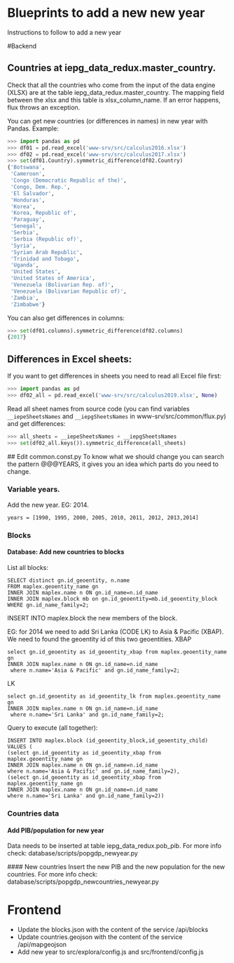 # Blueprints to add a new new year

Instructions to follow to add a new year

#Backend

## Countries at iepg_data_redux.master_country.
Check that all the countries who come from the input of the data engine (XLSX) are at the table iepg_data_redux.master_country. The mapping field between the xlsx and this table is xlsx_column_name. If an error happens, flux throws an exception.

You can get new countries (or differences in names) in new year with Pandas. Example:

```Python
>>> import pandas as pd
>>> df01 = pd.read_excel('www-srv/src/calculus2016.xlsx')
>>> df02 = pd.read_excel('www-srv/src/calculus2017.xlsx')
>>> set(df01.Country).symmetric_difference(df02.Country)
{'Botswana',
 'Cameroon',
 'Congo (Democratic Republic of the)',
 'Congo, Dem. Rep.',
 'El Salvador',
 'Honduras',
 'Korea',
 'Korea, Republic of',
 'Paraguay',
 'Senegal',
 'Serbia',
 'Serbia (Republic of)',
 'Syria',
 'Syrian Arab Republic',
 'Trinidad and Tobago',
 'Uganda',
 'United States',
 'United States of America',
 'Venezuela (Bolivarian Rep. of)',
 'Venezuela (Bolivarian Republic of)',
 'Zambia',
 'Zimbabwe'}
```

You can also get differences in columns:

```Python
>>> set(df01.columns).symmetric_difference(df02.columns)
{2017}
```
## Differences in Excel sheets:

If you want to get differences in sheets you need to read all Excel file first:
```Python
>>> import pandas as pd
>>> df02_all = pd.read_excel('www-srv/src/calculus2019.xlsx', None)
```

Read all sheet names from source code (you can find variables `__iepeSheetsNames` and `__iepgSheetsNames` in www-srv/src/common/flux.py) and get differences:
```Python
>>> all_sheets = __iepeSheetsNames + __iepgSheetsNames
>>> set(df02_all.keys()).symmetric_difference(all_sheets)
```


## Edit common.const.py
To know what we should change you can search the pattern @@@YEARS, it gives you an idea which parts do you need to change.

### Variable years.
Add the new year. EG: 2014.
```
years = [1990, 1995, 2000, 2005, 2010, 2011, 2012, 2013,2014]
```

### Blocks

#### Database: Add new countries to blocks

List all blocks:
```
SELECT distinct gn.id_geoentity, n.name
FROM maplex.geoentity_name gn
INNER JOIN maplex.name n ON gn.id_name=n.id_name
INNER JOIN maplex.block mb on gn.id_geoentity=mb.id_geoentity_block
WHERE gn.id_name_family=2;
```

INSERT INTO maplex.block the new members of the block.

EG: for 2014 we need to add Sri Lanka (CODE LK) to Asia & Pacific (XBAP). We need to found the geoentity id of this two geoentities.
XBAP
```
select gn.id_geoentity as id_geoentity_xbap from maplex.geoentity_name gn
INNER JOIN maplex.name n ON gn.id_name=n.id_name
 where n.name='Asia & Pacific' and gn.id_name_family=2;
 ```
 LK
```
select gn.id_geoentity as id_geoentity_lk from maplex.geoentity_name gn
INNER JOIN maplex.name n ON gn.id_name=n.id_name
 where n.name='Sri Lanka' and gn.id_name_family=2;
 ```

 Query to execute (all together):
 ```
 INSERT INTO maplex.block (id_geoentity_block,id_geoentity_child) VALUES (
 (select gn.id_geoentity as id_geoentity_xbap from maplex.geoentity_name gn
INNER JOIN maplex.name n ON gn.id_name=n.id_name
 where n.name='Asia & Pacific' and gn.id_name_family=2),
 (select gn.id_geoentity as id_geoentity_xbap from maplex.geoentity_name gn
INNER JOIN maplex.name n ON gn.id_name=n.id_name
 where n.name='Sri Lanka' and gn.id_name_family=2))
```

### Countries data

#### Add PIB/population for new year
Data needs to be inserted at table iepg_data_redux.pob_pib. For more info check: database/scripts/popgdp_newyear.py

#### New countries
Insert the new PIB and the new population for the new countries. For more info check: database/scripts/popgdp_newcountries_newyear.py

# Frontend

- Update the blocks.json with the content of the service /api/blocks
- Update countries.geojson with the content of the service /api/mapgeojson
- Add new year to src/explora/config.js and src/frontend/config.js

